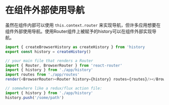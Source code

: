 # 在组件外部使用导航

虽然在组件内部可以使用 `this.context.router` 来实现导航，但许多应用想要在组件外部使用导航。使用Router组件上被赋予的history可以在组件外部实现导航。

```js
import { createBrowserHistory as createHistory } from 'history
export const history = createHistory()
```

```js
// your main file that renders a Router
import { Router, BrowserRouter } from 'react-router'
import { history } from './app/history'
import routes from './app/routes'
render(<BrowserRouter><Router history={history} routes={routes}/></BrowserRouter>, el)
```

```js
// somewhere like a redux/flux action file:
import { history } from './app/history'
history.push('/some/path')
```
